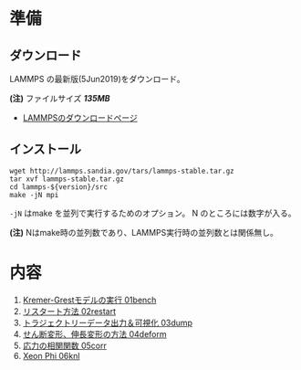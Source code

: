 # 準備

## ダウンロード
LAMMPS の最新版(5Jun2019)をダウンロード。

**(注)** ファイルサイズ **_135MB_** 

+ [LAMMPSのダウンロードページ](https://lammps.sandia.gov/download.html)


## インストール
```
wget http://lammps.sandia.gov/tars/lammps-stable.tar.gz
tar xvf lammps-stable.tar.gz
cd lammps-${version}/src
make -jN mpi
```
`-jN` はmake を並列で実行するためのオプション。 N のところには数字が入る。

**(注)** Nはmake時の並列数であり、LAMMPS実行時の並列数とは関係無し。

# 内容
1. [Kremer-Grestモデルの実行 01bench](./01bench) 
1. [リスタート方法 02restart](./02restart)
1. [トラジェクトリーデータ出力＆可視化 03dump](./03dump)
1. [せん断変形、伸長変形の方法 04deform](./04deform)
1. [応力の相関関数 05corr](./05corr)
1. [Xeon Phi 06knl](./06knl)


